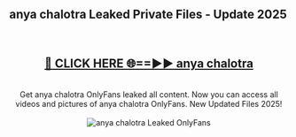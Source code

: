 <h2>anya chalotra Leaked Private Files - Update 2025</h2>
<br>
<div align="center">
<h2><a href="https://cliphot.my.id/anya_chalotra" rel="nofollow">🔴 CLICK HERE 🌐==►► anya chalotra</a></h2>
<br>
Get anya chalotra OnlyFans leaked all content. Now you can access all videos and pictures of anya chalotra OnlyFans. New Updated Files 2025!
<br>
<br>
<a href="https://cliphot.my.id/anya_chalotra" rel="nofollow" data-target="animated-image.originalLink"><img src="https://i.ibb.co.com/WyWwxjT/player-gif2.gif" alt="anya chalotra Leaked OnlyFans" style="max-width: 100%; display: inline-block;" data-target="animated-image.originalImage"></a>
</div>
<br>